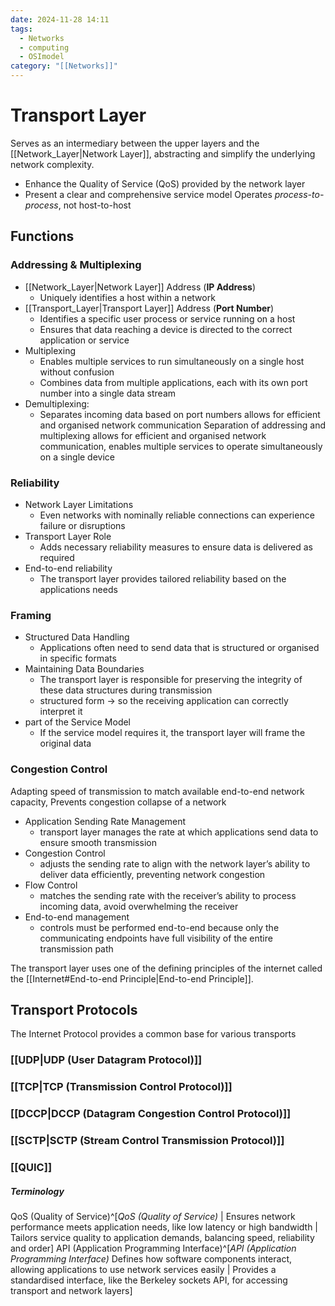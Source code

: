 ```yaml
---
date: 2024-11-28 14:11
tags:
  - Networks
  - computing
  - OSImodel
category: "[[Networks]]"
---
```

# Transport Layer
Serves as an intermediary between the upper layers and the [[Network_Layer|Network Layer]], abstracting and simplify the underlying network complexity.
- Enhance the Quality of Service (QoS) provided by the network layer
- Present a clear and comprehensive service model
Operates *process-to-process*, not host-to-host
## Functions
### Addressing & Multiplexing
- [[Network_Layer|Network Layer]] Address (**IP Address**)
	- Uniquely identifies a host within a network
- [[Transport_Layer|Transport Layer]] Address (**Port Number**)
	- Identifies a specific user process or service running on a host
	- Ensures that data reaching a device is directed to the correct application or service
- Multiplexing
	- Enables multiple services to run simultaneously on a single host without confusion
	- Combines data from multiple applications, each with its own port number into a single data stream
- Demultiplexing:
	- Separates incoming data based on port numbers allows for efficient and organised network communication
Separation of addressing and multiplexing allows for efficient and organised network communication, enables multiple services to operate simultaneously on a single device
### Reliability
- Network Layer Limitations
	- Even networks with nominally reliable connections can experience failure or disruptions
- Transport Layer Role
	- Adds necessary reliability measures to ensure data is delivered as required
- End-to-end reliability
	- The transport layer provides tailored reliability based on the applications needs
### Framing
- Structured Data Handling
	- Applications often need to send data that is structured or organised in specific formats
- Maintaining Data Boundaries
	- The transport layer is responsible for preserving the integrity of these data structures during transmission
	- structured form → so the receiving application can correctly interpret it
- part of the Service Model
	- If the service model requires it, the transport layer will frame the original data
### Congestion Control
Adapting speed of transmission to match available end-to-end network capacity, Prevents congestion collapse of a network
- Application Sending Rate Management
	- transport layer manages the rate at which applications send data to ensure smooth transmission
- Congestion Control
	- adjusts the sending rate to align with the network layer’s ability to deliver data efficiently, preventing network congestion
- Flow Control
	- matches the sending rate with the receiver’s ability to process incoming data, avoid overwhelming the receiver
- End-to-end management
	- controls must be performed end-to-end because only the communicating endpoints have full visibility of the entire transmission path

The transport layer uses one of the defining principles of the internet called the [[Internet#End-to-end Principle|End-to-end Principle]].
## Transport Protocols
The Internet Protocol provides a common base for various transports
### [[UDP|UDP (User Datagram Protocol)]]
### [[TCP|TCP (Transmission Control Protocol)]]
### [[DCCP|DCCP (Datagram Congestion Control Protocol)]]
### [[SCTP|SCTP (Stream Control Transmission Protocol)]]
### [[QUIC]]

##### Terminology
QoS (Quality of Service)^[*QoS (Quality of Service)* | Ensures network performance meets application needs, like low latency or high bandwidth | Tailors service quality to application demands, balancing speed, reliability and order]
API (Application Programming Interface)^[*API (Application Programming Interface)* Defines how software components interact, allowing applications to use network services easily | Provides a standardised interface, like the Berkeley sockets API, for accessing transport and network layers]